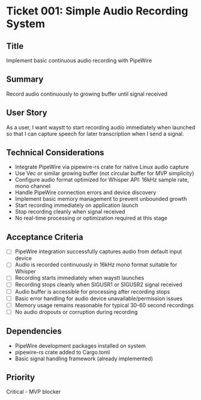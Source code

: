 # Ticket 001: Simple Audio Recording System

## Title
Implement basic continuous audio recording with PipeWire

## Summary
Record audio continuously to growing buffer until signal received

## User Story
As a user, I want waystt to start recording audio immediately when launched so that I can capture speech for later transcription when I send a signal.

## Technical Considerations
- Integrate PipeWire via pipewire-rs crate for native Linux audio capture
- Use Vec<u8> or similar growing buffer (not circular buffer for MVP simplicity)
- Configure audio format optimized for Whisper API: 16kHz sample rate, mono channel
- Handle PipeWire connection errors and device discovery
- Implement basic memory management to prevent unbounded growth
- Start recording immediately on application launch
- Stop recording cleanly when signal received
- No real-time processing or optimization required at this stage

## Acceptance Criteria
- [ ] PipeWire integration successfully captures audio from default input device
- [ ] Audio is recorded continuously in 16kHz mono format suitable for Whisper
- [ ] Recording starts immediately when waystt launches
- [ ] Recording stops cleanly when SIGUSR1 or SIGUSR2 signal received
- [ ] Audio buffer is accessible for processing after recording stops
- [ ] Basic error handling for audio device unavailable/permission issues
- [ ] Memory usage remains reasonable for typical 30-60 second recordings
- [ ] No audio dropouts or corruption during recording

## Dependencies
- PipeWire development packages installed on system
- pipewire-rs crate added to Cargo.toml
- Basic signal handling framework (already implemented)

## Priority
Critical - MVP blocker